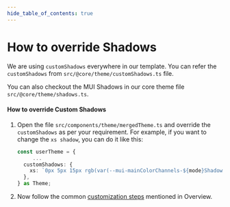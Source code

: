 ```yaml
---
hide_table_of_contents: true
---
```


# How to override Shadows

We are using `customShadows` everywhere in our template. You can refer the `customShadows` from `src/@core/theme/customShadows.ts` file.

You can also checkout the MUI Shadows in our core theme file `src/@core/theme/shadows.ts`.

#### How to override Custom Shadows

1. Open the file `src/components/theme/mergedTheme.ts` and override the `customShadows` as per your requirement.
   For example, if you want to change the `xs shadow`, you can do it like this:

   ```ts
   const userTheme = {
        ...
     customShadows: {
       xs: `0px 5px 15px rgb(var(--mui-mainColorChannels-${mode}Shadow) / ${mode === 'light' ? 0.5 : 0.6})`
     },
   } as Theme;
   ```
2. Now follow the common [customization steps](/docs/guide/development/overview#common-customization-steps) mentioned in Overview.